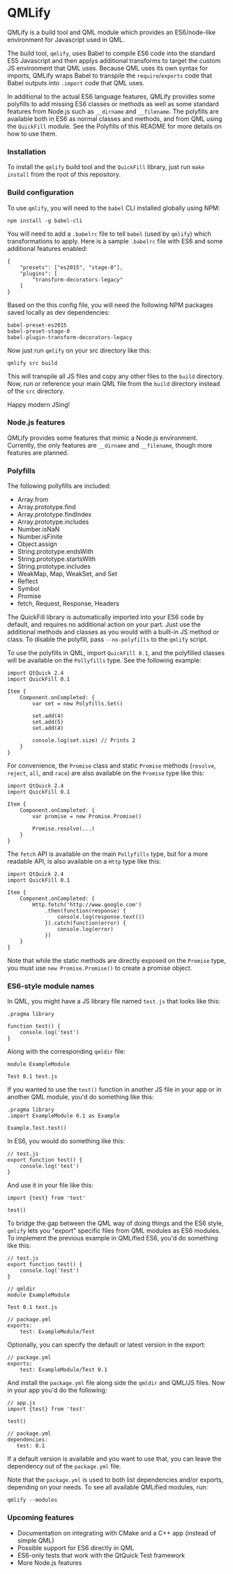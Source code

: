 QMLify
======

QMLify is a build tool and QML module which provides an ES6/node-like environment for Javascript used in QML.

The build tool, `qmlify`, uses Babel to compile ES6 code into the standard ES5 Javascript and then applys additional transforms to target the custom JS environment that QML uses. Because QML uses its own syntax for imports, QMLify wraps Babel to transpile the `require`/`exports` code that Babel outputs into `.import` code that QML uses.

In additional to the actual ES6 language features, QMLify provides some polyfills to add missing ES6 classes or methods as well as some standard features from Node.js such as `__dirname` and `__filename`. The polyfills are available both in ES6 as normal classes and methods, and from QML using the `QuickFill` module. See the Polyfills of this README for more details on how to use them.

### Installation

To install the `qmlify` build tool and the `QuickFill` library, just run `make install` from the root of this repository.

### Build configuration

To use `qmlify`, you will need to the `babel` CLI installed globally using NPM:

    npm install -g babel-cli

You will need to add a `.babelrc` file to tell `babel` (used by `qmlify`) which transformations to apply. Here is a sample `.babelrc` file with ES6 and some additional features enabled:

    {
        "presets": ["es2015", "stage-0"],
        "plugins": [
            "transform-decorators-legacy"
        ]
    }

Based on the this config file, you will need the following NPM packages saved locally as dev dependencies:

    babel-preset-es2015
    babel-preset-stage-0
    babel-plugin-transform-decorators-legacy

Now just run `qmlify` on your src directory like this:

    qmlify src build

This will transpile all JS files and copy any other files to the `build` directory. Now, run or reference your main QML file from the `build` directory instead of the `src` directory.

Happy modern JSing!

### Node.js features

QMLify provides some features that mimic a Node.js environment. Currently, the only features are `__dirname` and `__filename`, though more features are planned.

### Polyfills

The following pollyfills are included:

  - Array.from
  - Array.prototype.find
  - Array.prototype.findIndex
  - Array.prototype.includes
  - Number.isNaN
  - Number.isFinite
  - Object.assign
  - String.prototype.endsWith
  - String.prototype.startsWith
  - String.prototype.includes
  - WeakMap, Map, WeakSet, and Set
  - Reflect
  - Symbol
  - Promise
  - fetch, Request, Response, Headers

The QuickFill library is automatically imported into your ES6 code by default, and requires no additional action on your part. Just use the additional methods and classes as you would with a built-in JS method or class. To disable the polyfill, pass `--no-polyfills` to the `qmlify` script.

To use the polyfills in QML, import `QuickFill 0.1`, and the polyfilled classes will be available on the `Pollyfills` type. See the following example:

    import QtQuick 2.4
    import QuickFill 0.1

    Item {
        Component.onCompleted: {
            var set = new Polyfills.Set()

            set.add(4)
            set.add(5)
            set.add(4)

            console.log(set.size) // Prints 2
        }
    }

For convenience, the `Promise` class and static `Promise` methods (`resolve`, `reject`, `all`, and `race`) are also available on the `Promise` type like this:

    import QtQuick 2.4
    import QuickFill 0.1

    Item {
        Component.onCompleted: {
            var promise = new Promise.Promise()

            Promise.resolve(...)
        }
    }

The `fetch` API is available on the main `Pollyfills` type, but for a more readable API, is also available on a `Http` type like this:

    import QtQuick 2.4
    import QuickFill 0.1

    Item {
        Component.onCompleted: {
            Http.fetch('http://www.google.com')
                .then(function(response) {
                    console.log(response.text())
                }).catch(function(error) {
                    console.log(error)
                })
        }
    }

Note that while the static methods are directly exposed on the `Promise` type, you must use `new Promise.Promise()` to create a promise object.

### ES6-style module names

In QML, you might have a JS library file named `test.js` that looks like this:

    .pragma library

    function test() {
        console.log('test')
    }

Along with the corresponding `qmldir` file:

    module ExampleModule

    Test 0.1 test.js

If you wanted to use the `test()` function in another JS file in your app or in another QML module, you'd do something like this:

    .pragma library
    .import ExampleModule 0.1 as Example

    Example.Test.test()

In ES6, you would do something like this:

    // test.js
    export function test() {
        console.log('test')
    }

And use it in your file like this:

    import {test} from 'test'

    test()

To bridge the gap between the QML way of doing things and the ES6 style, `qmlify` lets you "export" specific files from QML modules as ES6 modules. To implement the previous example in QMLified ES6, you'd do something like this:

    // test.js
    export function test() {
        console.log('test')
    }

    // qmldir
    module ExampleModule

    Test 0.1 test.js

    // package.yml
    exports:
        test: ExampleModule/Test

Optionally, you can specify the default or latest version in the export:

    // package.yml
    exports:
        test: ExampleModule/Test 0.1

And install the `package.yml` file along side the `qmldir` and QML/JS files. Now in your app you'd do the following:

    // app.js
    import {test} from 'test'

    test()

    // package.yml
    dependencies:
       test: 0.1

If a default version is available and you want to use that, you can leave the dependency out of the `package.yml` file.

Note that the `package.yml` is used to both list dependencies and/or exports, depending on your needs. To see all available QMLified modules, run:

    qmlify --modules

### Upcoming features

 - Documentation on integrating with CMake and a C++ app (instead of simple QML)
 - Possible support for ES6 directly in QML
 - ES6-only tests that work with the QtQuick Test framework
 - More Node.js features
